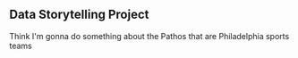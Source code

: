 ## Data Storytelling Project

Think I'm gonna do something about the Pathos that are Philadelphia sports teams
